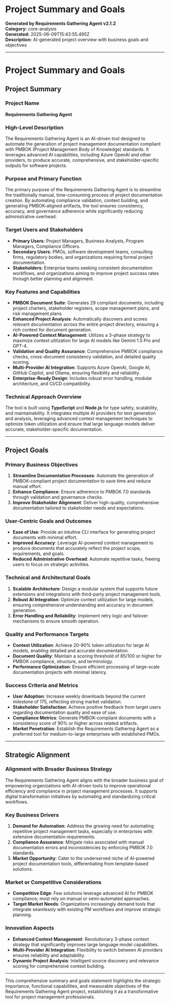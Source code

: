 # Project Summary and Goals

**Generated by Requirements Gathering Agent v2.1.2**  
**Category:** core-analysis  
**Generated:** 2025-06-09T15:43:55.495Z  
**Description:** AI-generated project overview with business goals and objectives

---

# Project Summary and Goals

## Project Summary

### Project Name
**Requirements Gathering Agent**

### High-Level Description
The Requirements Gathering Agent is an AI-driven tool designed to automate the generation of project management documentation compliant with PMBOK (Project Management Body of Knowledge) standards. It leverages advanced AI capabilities, including Azure OpenAI and other providers, to produce accurate, comprehensive, and stakeholder-specific outputs for software projects.

### Purpose and Primary Function
The primary purpose of the Requirements Gathering Agent is to streamline the traditionally manual, time-consuming process of project documentation creation. By automating compliance validation, context building, and generating PMBOK-aligned artifacts, the tool ensures consistency, accuracy, and governance adherence while significantly reducing administrative overhead.

### Target Users and Stakeholders
- **Primary Users**: Project Managers, Business Analysts, Program Managers, Compliance Officers.
- **Secondary Users**: PMOs, software development teams, consulting firms, regulatory bodies, and organizations requiring formal project documentation.
- **Stakeholders**: Enterprise teams seeking consistent documentation workflows, and organizations aiming to improve project success rates through better planning and alignment.

### Key Features and Capabilities
- **PMBOK Document Suite**: Generates 29 compliant documents, including project charters, stakeholder registers, scope management plans, and risk management plans.
- **Enhanced Project Analysis**: Automatically discovers and scores relevant documentation across the entire project directory, ensuring a rich context for document generation.
- **AI-Powered Context Management**: Utilizes a 3-phase strategy to maximize context utilization for large AI models like Gemini 1.5 Pro and GPT-4.
- **Validation and Quality Assurance**: Comprehensive PMBOK compliance checks, cross-document consistency validation, and detailed quality scoring.
- **Multi-Provider AI Integration**: Supports Azure OpenAI, Google AI, GitHub Copilot, and Ollama, ensuring flexibility and reliability.
- **Enterprise-Ready Design**: Includes robust error handling, modular architecture, and CI/CD compatibility.

### Technical Approach Overview
The tool is built using **TypeScript** and **Node.js** for type safety, scalability, and maintainability. It integrates multiple AI providers for text generation and analysis, leveraging advanced context management techniques to optimize token utilization and ensure that large language models deliver accurate, stakeholder-specific documentation.

---

## Project Goals

### Primary Business Objectives
1. **Streamline Documentation Processes**: Automate the generation of PMBOK-compliant project documentation to save time and reduce manual effort.
2. **Enhance Compliance**: Ensure adherence to PMBOK 7.0 standards through validation and governance checks.
3. **Improve Stakeholder Alignment**: Deliver high-quality, comprehensive documentation tailored to stakeholder needs and expectations.

### User-Centric Goals and Outcomes
- **Ease of Use**: Provide an intuitive CLI interface for generating project documents with minimal effort.
- **Improved Accuracy**: Leverage AI-powered context management to produce documents that accurately reflect the project scope, requirements, and goals.
- **Reduced Administrative Overhead**: Automate repetitive tasks, freeing users to focus on strategic activities.

### Technical and Architectural Goals
1. **Scalable Architecture**: Design a modular system that supports future extensions and integrations with third-party project management tools.
2. **Robust AI Integration**: Optimize context utilization for large models, ensuring comprehensive understanding and accuracy in document generation.
3. **Error Handling and Reliability**: Implement retry logic and failover mechanisms to ensure smooth operation.

### Quality and Performance Targets
- **Context Utilization**: Achieve 20-90% token utilization for large AI models, enabling detailed and accurate documentation.
- **Document Quality**: Maintain a scoring threshold of 85/100 or higher for PMBOK compliance, structure, and terminology.
- **Performance Optimization**: Ensure efficient processing of large-scale documentation projects with minimal latency.

### Success Criteria and Metrics
- **User Adoption**: Increase weekly downloads beyond the current milestone of 175, reflecting strong market validation.
- **Stakeholder Satisfaction**: Achieve positive feedback from target users regarding documentation quality and ease of use.
- **Compliance Metrics**: Generate PMBOK-compliant documents with a consistency score of 90% or higher across related artifacts.
- **Market Penetration**: Establish the Requirements Gathering Agent as a preferred tool for medium-to-large enterprises with established PMOs.

---

## Strategic Alignment

### Alignment with Broader Business Strategy
The Requirements Gathering Agent aligns with the broader business goal of empowering organizations with AI-driven tools to improve operational efficiency and compliance in project management processes. It supports digital transformation initiatives by automating and standardizing critical workflows.

### Key Business Drivers
1. **Demand for Automation**: Address the growing need for automating repetitive project management tasks, especially in enterprises with extensive documentation requirements.
2. **Compliance Assurance**: Mitigate risks associated with manual documentation errors and inconsistencies by enforcing PMBOK 7.0 standards.
3. **Market Opportunity**: Cater to the underserved niche of AI-powered project documentation tools, differentiating from template-based solutions.

### Market or Competitive Considerations
- **Competitive Edge**: Few solutions leverage advanced AI for PMBOK compliance; most rely on manual or semi-automated approaches.
- **Target Market Needs**: Organizations increasingly demand tools that integrate seamlessly with existing PM workflows and improve strategic planning.

### Innovation Aspects
- **Enhanced Context Management**: Revolutionary 3-phase context strategy that significantly improves large language model capabilities.
- **Multi-Provider AI Integration**: Flexibility to switch between AI providers ensures reliability and adaptability.
- **Dynamic Project Analysis**: Intelligent source discovery and relevance scoring for comprehensive context building.

---

This comprehensive summary and goals statement highlights the strategic importance, functional capabilities, and measurable objectives of the Requirements Gathering Agent project, establishing it as a transformative tool for project management professionals.